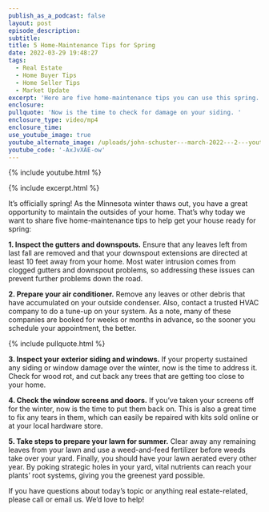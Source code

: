 ```yaml
---
publish_as_a_podcast: false
layout: post
episode_description:
subtitle:
title: 5 Home-Maintenance Tips for Spring
date: 2022-03-29 19:48:27
tags:
  - Real Estate
  - Home Buyer Tips
  - Home Seller Tips
  - Market Update
excerpt: 'Here are five home-maintenance tips you can use this spring. '
enclosure:
pullquote: 'Now is the time to check for damage on your siding. '
enclosure_type: video/mp4
enclosure_time:
use_youtube_image: true
youtube_alternate_image: /uploads/john-schuster---march-2022---2---youtube.jpg
youtube_code: '-AxJvXAE-ow'
---
```

{% include youtube.html %}

{% include excerpt.html %}

It’s officially spring\! As the Minnesota winter thaws out, you have a great opportunity to maintain the outsides of your home. That’s why today we want to share five home-maintenance tips to help get your house ready for spring:

**1\. Inspect the gutters and downspouts.** Ensure that any leaves left from last fall are removed and that your downspout extensions are directed at least 10 feet away from your home. Most water intrusion comes from clogged gutters and downspout problems, so addressing these issues can prevent further problems down the road.&nbsp;

**2\. Prepare your air conditioner.** Remove any leaves or other debris that have accumulated on your outside condenser. Also, contact a trusted HVAC company to do a tune-up on your system. As a note, many of these companies are booked for weeks or months in advance, so the sooner you schedule your appointment, the better.

{% include pullquote.html %}

**3\. Inspect your exterior siding and windows.** If your property sustained any siding or window damage over the winter, now is the time to address it. Check for wood rot, and cut back any trees that are getting too close to your home.&nbsp;

**4\. Check the window screens and doors.** If you’ve taken your screens off for the winter, now is the time to put them back on. This is also a great time to fix any tears in them, which can easily be repaired with kits sold online or at your local hardware store.

**5\. Take steps to prepare your lawn for summer.** Clear away any remaining leaves from your lawn and use a weed-and-feed fertilizer before weeds take over your yard. Finally, you should have your lawn aerated every other year. By poking strategic holes in your yard, vital nutrients can reach your plants’ root systems, giving you the greenest yard possible.&nbsp;

If you have questions about today’s topic or anything real estate-related, please call or email us. We’d love to help\!
